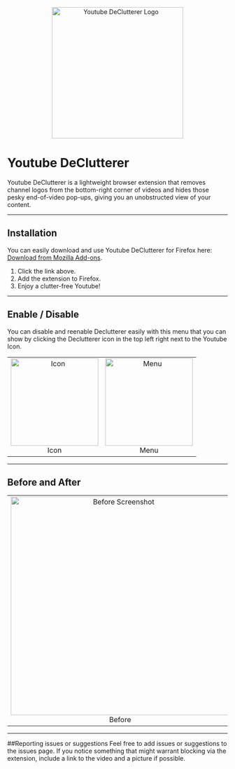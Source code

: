 <div style="text-align: center;">
  <img src="https://github.com/user-attachments/assets/ada61174-293e-4d6a-8376-85c9d973063f" alt="Youtube DeClutterer Logo" width="300">
</div>

# Youtube DeClutterer

Youtube DeClutterer is a lightweight browser extension that removes channel logos from the bottom-right corner of videos and hides those pesky end-of-video pop-ups, giving you an unobstructed view of your content.

---

## Installation

You can easily download and use Youtube DeClutterer for Firefox here: [Download from Mozilla Add-ons](https://addons.mozilla.org/en-US/firefox/addon/youtube-declutterer/).

1. Click the link above.
2. Add the extension to Firefox.
3. Enjoy a clutter-free Youtube!

---

## Enable / Disable

You can disable and reenable Declutterer easily with this menu that you can show by clicking the Declutterer icon in the top left right next to the Youtube Icon.

<table>
  <tr>
    <td style="text-align: center;">
      <img src="https://github.com/user-attachments/assets/dbe70751-5947-4450-801a-49526e8c97f7" alt="Icon" width="200">
      <br>Icon
    </td>
    <td style="text-align: center;">
      <img src="https://github.com/user-attachments/assets/f26f075e-9abd-4353-a516-4d567a02348e" alt="Menu" width="200">
      <br>Menu
    </td>
  </tr>
</table>

---

## Before and After

<table>
  <tr>
    <td style="text-align: center;">
      <img src="https://github.com/user-attachments/assets/2217f781-0e78-425f-a40e-3431c9951c94" alt="Before Screenshot" width="500">
      <br>Before
    </td>
    <td style="text-align: center;">
      <img src="https://github.com/user-attachments/assets/e8a8b8d5-1307-4fcd-a234-b632220587af" alt="After Screenshot" width="500">
      <br>After
    </td>
  </tr>
</table>

---

##Reporting issues or suggestions
Feel free to add issues or suggestions to the issues page.
If you notice something that might warrant blocking via the extension, include a link to the video and a picture if possible.
